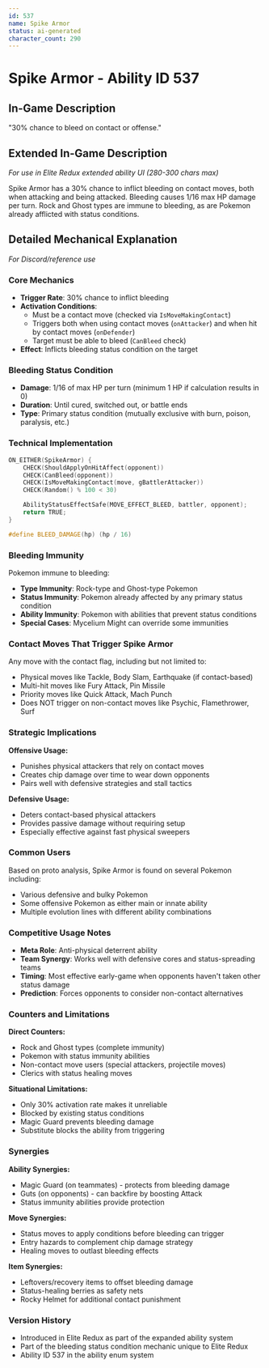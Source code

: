 ```yaml
---
id: 537
name: Spike Armor
status: ai-generated
character_count: 290
---
```


# Spike Armor - Ability ID 537

## In-Game Description
"30% chance to bleed on contact or offense."

## Extended In-Game Description
*For use in Elite Redux extended ability UI (280-300 chars max)*

Spike Armor has a 30% chance to inflict bleeding on contact moves, both when attacking and being attacked. Bleeding causes 1/16 max HP damage per turn. Rock and Ghost types are immune to bleeding, as are Pokemon already afflicted with status conditions.

## Detailed Mechanical Explanation
*For Discord/reference use*

### Core Mechanics
- **Trigger Rate**: 30% chance to inflict bleeding
- **Activation Conditions**: 
  - Must be a contact move (checked via `IsMoveMakingContact`)
  - Triggers both when using contact moves (`onAttacker`) and when hit by contact moves (`onDefender`)
  - Target must be able to bleed (`CanBleed` check)
- **Effect**: Inflicts bleeding status condition on the target

### Bleeding Status Condition
- **Damage**: 1/16 of max HP per turn (minimum 1 HP if calculation results in 0)
- **Duration**: Until cured, switched out, or battle ends
- **Type**: Primary status condition (mutually exclusive with burn, poison, paralysis, etc.)

### Technical Implementation
```cpp
ON_EITHER(SpikeArmor) {
    CHECK(ShouldApplyOnHitAffect(opponent))
    CHECK(CanBleed(opponent))
    CHECK(IsMoveMakingContact(move, gBattlerAttacker))
    CHECK(Random() % 100 < 30)

    AbilityStatusEffectSafe(MOVE_EFFECT_BLEED, battler, opponent);
    return TRUE;
}

#define BLEED_DAMAGE(hp) (hp / 16)
```

### Bleeding Immunity
Pokemon immune to bleeding:
- **Type Immunity**: Rock-type and Ghost-type Pokemon
- **Status Immunity**: Pokemon already affected by any primary status condition
- **Ability Immunity**: Pokemon with abilities that prevent status conditions
- **Special Cases**: Mycelium Might can override some immunities

### Contact Moves That Trigger Spike Armor
Any move with the contact flag, including but not limited to:
- Physical moves like Tackle, Body Slam, Earthquake (if contact-based)
- Multi-hit moves like Fury Attack, Pin Missile
- Priority moves like Quick Attack, Mach Punch
- Does NOT trigger on non-contact moves like Psychic, Flamethrower, Surf

### Strategic Implications
**Offensive Usage:**
- Punishes physical attackers that rely on contact moves
- Creates chip damage over time to wear down opponents
- Pairs well with defensive strategies and stall tactics

**Defensive Usage:**
- Deters contact-based physical attackers
- Provides passive damage without requiring setup
- Especially effective against fast physical sweepers

### Common Users
Based on proto analysis, Spike Armor is found on several Pokemon including:
- Various defensive and bulky Pokemon
- Some offensive Pokemon as either main or innate ability
- Multiple evolution lines with different ability combinations

### Competitive Usage Notes
- **Meta Role**: Anti-physical deterrent ability
- **Team Synergy**: Works well with defensive cores and status-spreading teams
- **Timing**: Most effective early-game when opponents haven't taken other status damage
- **Prediction**: Forces opponents to consider non-contact alternatives

### Counters and Limitations
**Direct Counters:**
- Rock and Ghost types (complete immunity)
- Pokemon with status immunity abilities
- Non-contact move users (special attackers, projectile moves)
- Clerics with status healing moves

**Situational Limitations:**
- Only 30% activation rate makes it unreliable
- Blocked by existing status conditions
- Magic Guard prevents bleeding damage
- Substitute blocks the ability from triggering

### Synergies
**Ability Synergies:**
- Magic Guard (on teammates) - protects from bleeding damage
- Guts (on opponents) - can backfire by boosting Attack
- Status immunity abilities provide protection

**Move Synergies:**
- Status moves to apply conditions before bleeding can trigger
- Entry hazards to complement chip damage strategy
- Healing moves to outlast bleeding effects

**Item Synergies:**
- Leftovers/recovery items to offset bleeding damage
- Status-healing berries as safety nets
- Rocky Helmet for additional contact punishment

### Version History
- Introduced in Elite Redux as part of the expanded ability system
- Part of the bleeding status condition mechanic unique to Elite Redux
- Ability ID 537 in the ability enum system